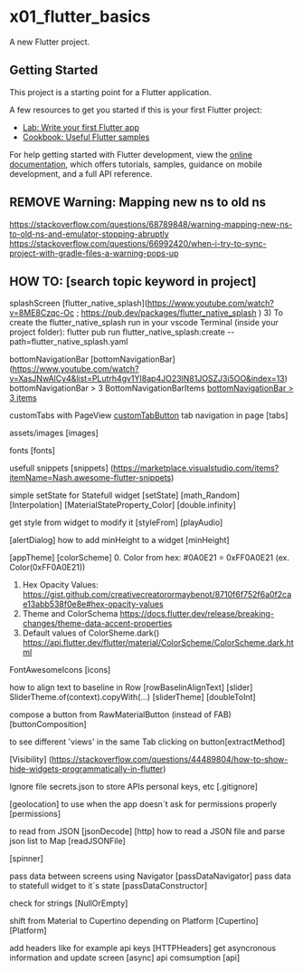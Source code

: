 # x01_flutter_basics

A new Flutter project.

## Getting Started

This project is a starting point for a Flutter application.

A few resources to get you started if this is your first Flutter project:

- [Lab: Write your first Flutter app](https://docs.flutter.dev/get-started/codelab)
- [Cookbook: Useful Flutter samples](https://docs.flutter.dev/cookbook)

For help getting started with Flutter development, view the
[online documentation](https://docs.flutter.dev/), which offers tutorials,
samples, guidance on mobile development, and a full API reference.

## REMOVE Warning: Mapping new ns to old ns
https://stackoverflow.com/questions/68789848/warning-mapping-new-ns-to-old-ns-and-emulator-stopping-abruptly
https://stackoverflow.com/questions/66992420/when-i-try-to-sync-project-with-gradle-files-a-warning-pops-up

## HOW TO: [search topic keyword in project]
splashScreen [flutter_native_splash](https://www.youtube.com/watch?v=8ME8Czqc-Oc ; https://pub.dev/packages/flutter_native_splash )
3) To create the flutter_native_splash run in your vscode Terminal (inside your project folder):
flutter pub run flutter_native_splash:create --path=flutter_native_splash.yaml

bottomNavigationBar [bottomNavigationBar] (https://www.youtube.com/watch?v=XasJNwAlCy4&list=PLutrh4gv1YI8ap4JO23lN81JOSZJ3i5OO&index=13)
bottomNavigationBar > 3 BottomNavigationBarItems [bottomNavigationBar > 3 items](https://stackoverflow.com/questions/52199196/flutter-bottomnavigationbar-not-working-with-more-than-three-items)

customTabs with PageView [customTabButton](https://www.youtube.com/watch?v=mhcgTYzZPv0)
tab navigation in page [tabs] 

assets/images [images]

fonts [fonts]

usefull snippets [snippets] (https://marketplace.visualstudio.com/items?itemName=Nash.awesome-flutter-snippets)

simple setState for Statefull widget [setState]
[math_Random] [Interpolation] [MaterialStateProperty_Color] [double.infinity]

get style from widget to modify it [styleFrom] 
[playAudio]

[alertDialog] 
how to add minHeight to a widget [minHeight]

[appTheme] [colorScheme]
0. Color from hex: #0A0E21 = 0xFF0A0E21  (ex. Color(0xFF0A0E21))
1. Hex Opacity Values:
   https://gist.github.com/creativecreatorormaybenot/8710f6f752f6a0f2cae13abb538f0e8e#hex-opacity-values
2. Theme and ColorSchema
  https://docs.flutter.dev/release/breaking-changes/theme-data-accent-properties
3. Default values of ColorSheme.dark()
  https://api.flutter.dev/flutter/material/ColorScheme/ColorScheme.dark.html

FontAwesomeIcons [icons]

how to align text to baseline in Row [rowBaselinAlignText]
[slider] 
SliderTheme.of(context).copyWith(...) [sliderTheme]
[doubleToInt]

compose a button from RawMaterialButton (instead of FAB)[buttonComposition]

 to see different 'views' in the same Tab clicking on button[extractMethod]

 [Visibility] (https://stackoverflow.com/questions/44489804/how-to-show-hide-widgets-programmatically-in-flutter)

 Ignore file secrets.json to store APIs personal keys, etc [.gitignore]

 [geolocation] 
 to use when the app doesn´t ask for permissions properly [permissions]

 to read from JSON [jsonDecode]
 [http]
 how to read a JSON file and parse json list to Map [readJSONFile]

 [spinner]

 pass data between screens using Navigator [passDataNavigator]
 pass data to statefull widget to it´s state [passDataConstructor]

 check for strings [NullOrEmpty]

 shift from Material to Cupertino depending on Platform [Cupertino] [Platform]
 
 add headers like for example api keys [HTTPHeaders]
 get asyncronous information and update screen [async]
 api comsumption [api]
